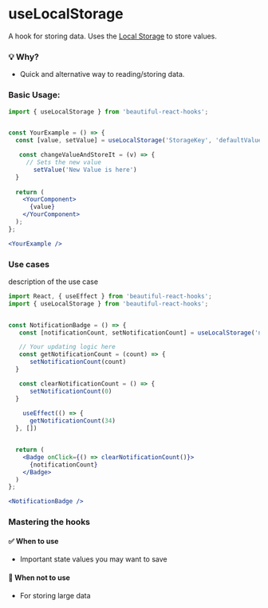 # useLocalStorage

A hook for storing data. Uses the [Local Storage](https://developer.mozilla.org/en-US/docs/Web/API/Window/localStorage) to store values.

### 💡 Why?

- Quick and alternative way to reading/storing data.

### Basic Usage:

```jsx harmony
import { useLocalStorage } from 'beautiful-react-hooks'; 


const YourExample = () => {
  const [value, setValue] = useLocalStorage('StorageKey', 'defaultValue')

   const changeValueAndStoreIt = (v) => {
     // Sets the new value
       setValue('New Value is here')
  }
  
  return (
    <YourComponent>
      {value}
    </YourComponent>
  );
};

<YourExample />
```

### Use cases

description of the use case

```jsx harmony
import React, { useEffect } from 'beautiful-react-hooks'; 
import { useLocalStorage } from 'beautiful-react-hooks'; 


const NotificationBadge = () => {
   const [notificationCount, setNotificationCount] = useLocalStorage('notificationCount', 0)

   // Your updating logic here
   const getNotificationCount = (count) => {
      setNotificationCount(count)
  }

   const clearNotificationCount = () => {
      setNotificationCount(0)
  }
  
    useEffect(() => {
      getNotificationCount(34)
  }, [])


  return (
    <Badge onClick={() => clearNotificationCount()}>
      {notificationCount}
    </Badge>
  )
};

<NotificationBadge />
```

### Mastering the hooks

#### ✅ When to use
 
- Important state values you may want to save

#### 🛑 When not to use

- For storing large data

